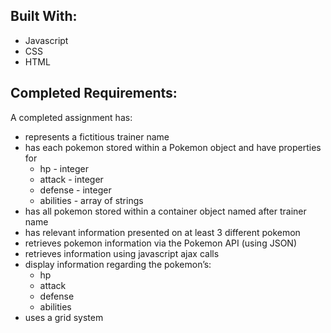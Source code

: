 ## Built With:
* Javascript
* CSS
* HTML 

## Completed Requirements:

A completed assignment has:

* represents a fictitious trainer name
* has each pokemon stored within a Pokemon object and have properties for
   * hp - integer
   * attack - integer
   * defense - integer
   * abilities - array of strings
* has all pokemon stored within a container object named after trainer name
* has relevant information presented on at least 3 different pokemon
* retrieves pokemon information via the Pokemon API (using JSON)
* retrieves information using javascript ajax calls
* display information regarding the pokemon’s:
    * hp
    * attack
    * defense
    * abilities
* uses a grid system